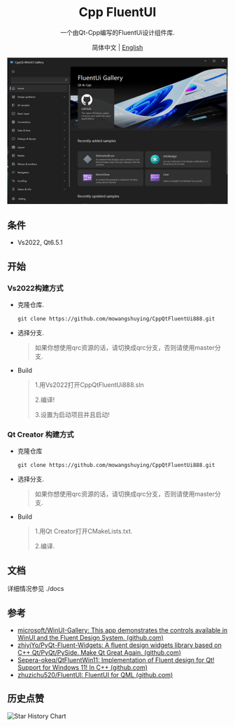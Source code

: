 <h1 align="center">
  Cpp FluentUI 
</h1>

<p align="center">
 一个由Qt-Cpp编写的FluentUi设计组件库.
</p>

<p align="center">
简体中文 | <a href="README.md">English</a>
</p>

<div align=center>
  <img src="docs/gallery.png">
</div>

## 条件

+ Vs2022, Qt6.5.1

## 开始

### Vs2022构建方式

* 克隆仓库.

  ```SHELL
  git clone https://github.com/mowangshuying/CppQtFluentUi888.git
  ```

* 选择分支.

  > 如果你想使用qrc资源的话，请切换成qrc分支，否则请使用master分支.
  
* Build

  >1.用Vs2022打开CppQtFluentUi888.sln
  >
  >2.编译!
  >
  >3.设置为启动项目并且启动!

### Qt Creator 构建方式

* 克隆仓库

  ``` SHELL
  git clone https://github.com/mowangshuying/CppQtFluentUi888.git
  ```

* 选择分支.

  > 如果你想使用qrc资源的话，请切换成qrc分支，否则请使用master分支.
  
* Build

  >1.用Qt Creator打开CMakeLists.txt.
  >
  >2.编译.

##  文档

详细情况参见 ./docs

## 参考

+ [microsoft/WinUI-Gallery: This app demonstrates the controls available in WinUI and the Fluent Design System. (github.com)](https://github.com/microsoft/WinUI-Gallery)
+ [zhiyiYo/PyQt-Fluent-Widgets: A fluent design widgets library based on C++ Qt/PyQt/PySide. Make Qt Great Again. (github.com)](https://github.com/zhiyiYo/PyQt-Fluent-Widgets)
+ [Sepera-okeq/QtFluentWin11: Implementation of Fluent design for Qt! Support for Windows 11! In С++ (github.com)](https://github.com/Sepera-okeq/QtFluentWin11)
+ [zhuzichu520/FluentUI: FluentUI for QML (github.com)](https://github.com/zhuzichu520/FluentUI)

##  历史点赞

![Star History Chart](https://api.star-history.com/svg?repos=mowangshuying/CppQtFluentUi888&type=Date)